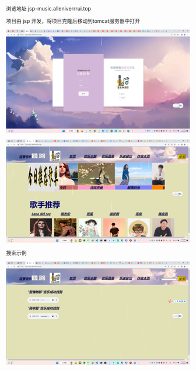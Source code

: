浏览地址 jsp-music.alleniverrrui.top

项目由 jsp 开发，将项目克隆后移动到tomcat服务器中打开

![image-20230215155808273](README.assets/image-20230215155808273-16764480959751.png)



![image-20230215225342079](README.assets/image-20230215225342079.png)



搜索示例

![image-20230215225408687](README.assets/image-20230215225408687.png)

